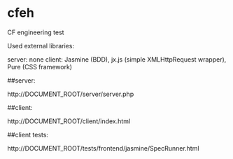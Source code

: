 # cfeh
CF engineering test

Used external libraries:

server: none
client: Jasmine (BDD), jx.js (simple XMLHttpRequest wrapper), Pure (CSS framework)



##server:

http://DOCUMENT_ROOT/server/server.php

##client:

http://DOCUMENT_ROOT/client/index.html

##client tests:

http://DOCUMENT_ROOT/tests/frontend/jasmine/SpecRunner.html